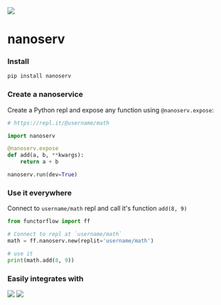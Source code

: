 ![](https://res.cloudinary.com/functorflow/image/upload/c_scale,w_1286/v1567428670/cover_aybzhh.png)

# nanoserv


### Install 

```bash
pip install nanoserv
```

### Create a nanoservice

Create a Python repl and expose any function using `@nanoserv.expose`:

```python
# https://repl.it/@username/math

import nanoserv

@nanoserv.expose
def add(a, b, **kwargs):
    return a + b

nanoserv.run(dev=True)
```

### Use it everywhere

Connect to `username/math` repl and call it's function `add(8, 9)`

```python
from functorflow import ff

# Connect to repl at `username/math` 
math = ff.nanoserv.new(replit='username/math')

# use it
print(math.add(8, 9))
```


### Easily integrates with

![](https://res.cloudinary.com/functorflow/image/upload/v1567433555/forms.png)
![](https://res.cloudinary.com/functorflow/image/upload/v1567433461/crm.png)
